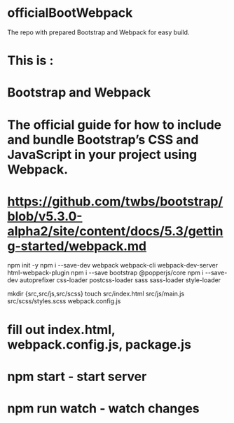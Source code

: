 # officialBootWebpack
The repo with prepared Bootstrap and Webpack for easy build. 

# This is :
# Bootstrap and Webpack
# The official guide for how to include and bundle Bootstrap’s CSS and JavaScript in your project using Webpack.

# https://github.com/twbs/bootstrap/blob/v5.3.0-alpha2/site/content/docs/5.3/getting-started/webpack.md


npm init -y
npm i --save-dev webpack webpack-cli webpack-dev-server html-webpack-plugin
npm i --save bootstrap @popperjs/core
npm i --save-dev autoprefixer css-loader postcss-loader sass sass-loader style-loader

mkdir {src,src/js,src/scss}
touch src/index.html src/js/main.js src/scss/styles.scss webpack.config.js

# fill out index.html, webpack.config.js, package.js 

# npm start - start server

# npm run watch - watch changes
